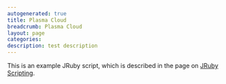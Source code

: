 ```yaml
---
autogenerated: true
title: Plasma Cloud
breadcrumb: Plasma Cloud
layout: page
categories: 
description: test description
---
```


This is an example JRuby script, which is described in the page on [JRuby Scripting](JRuby_Scripting#Example__Generating_a_Plasma_Cloud "wikilink").
